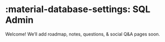 # :material-database-settings: SQL Admin

Welcome!  We’ll add roadmap, notes, questions, & social Q&A pages soon.
